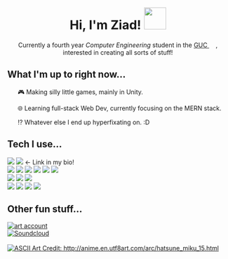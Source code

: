 <h1 align = "center">Hi, I'm Ziad!  <img src="https://media1.giphy.com/media/Hfvg229hwYn7AXRVHJ/giphy.gif" width="50"></h1>
<p align = "center">Currently a fourth year <em>Computer Engineering</em> student in the <a href="https://www.guc.edu.eg/">GUC </a><img src="https://www.guc.edu.eg/20years/img/emblem-guc.png" height="15">, interested in creating all sorts of stuff!</p>

<h2>What I'm up to right now...</h2>
<list>
  <ul><p>🎮 Making silly little games, mainly in Unity.</p></ul>
  <ul><p>🌐 Learning full-stack Web Dev, currently focusing on the MERN stack.</p></ul>
  <ul><p>⁉️ Whatever else I end up hyperfixating on. :D</p></ul>
</list>

<h2>Tech I use...</h2>
<div>
  <img src="https://img.shields.io/badge/github-%23181717.svg?&style=flat&logo=github&logoColor=white" />
  <img src="https://img.shields.io/badge/itch.io-%23FA5C5C.svg?&style=flat&logo=itch.io&logoColor=white" />
  <span><- Link in my bio!</span>
</div>
<div>
  <img src="https://img.shields.io/badge/c%23-indigo?logo=csharp&logoColor=white" />
  <img src="https://img.shields.io/badge/python-%233776AB.svg?&style=flat&logo=python&logoColor=white"/>
  <img src="https://img.shields.io/badge/java-teal?logo=oracle&logoColor=white" />
  <img src="https://img.shields.io/badge/JavaScript-F7DF1E?logo=javascript&logoColor=000" />
  <img src="https://img.shields.io/badge/html5-%23E34F26.svg?&style=flat&logo=html5&logoColor=white" />
  <img src="https://img.shields.io/badge/css3-%231572B6.svg?&style=flat&logo=css3&logoColor=white" />
</div>
<div>
  <img src="https://img.shields.io/badge/unity-%23000000.svg?&style=flat&logo=unity&logoColor=white" />
  <img src="https://img.shields.io/badge/React-%2320232a.svg?logo=react&logoColor=%2361DAFB" />
  <img src="https://img.shields.io/badge/Tailwind%20CSS-%2338B2AC.svg?logo=tailwind-css&logoColor=white" />
</div>
<div>
  <img src="https://img.shields.io/badge/jetbrains-%23000000.svg?&style=flat&logo=jetbrains&logoColor=white" />
  <img src="https://custom-icon-badges.demolab.com/badge/Visual%20Studio%20Code-0078d7.svg?logo=vsc&logoColor=white"/>
  <img src="https://img.shields.io/badge/Linux%20Mint-87CF3E?logo=linuxmint&logoColor=fff" />
  <img src="https://img.shields.io/badge/notion-%23000000.svg?&style=flat&logo=notion&logoColor=white" />
</div>

<h2>Other fun stuff...</h2>
<div>
  <a href = "https://www.instagram.com/jermafan2003/">
  <img alt="art account" src="https://img.shields.io/badge/instagram-my_art!-deeppink?style=flat&logo=instagram&logoColor=orange">
</div>
<div>
  <a href = "https://soundcloud.com/stayedfiddle">
  <img alt="Soundcloud" src="https://img.shields.io/badge/soundcloud-my_music!-darkorange?style=flat&logo=soundcloud&logoColor=orange">
</div>

<br/>

<img src = "https://github.com/ZiadElGendy/ZiadElGendy/assets/108495973/42166e9c-2472-4e03-bf60-757e4cef777d" alt ="ASCII Art Credit: http://anime.en.utf8art.com/arc/hatsune_miku_15.html">
